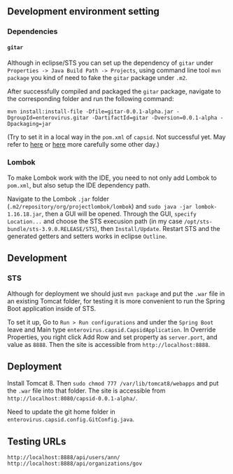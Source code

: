 ## Development environment setting

### Dependencies

#### `gitar`

Although in eclipse/STS you can set up the dependency of `gitar` under `Properties -> Java Build Path -> Projects`, using command line tool `mvn package` you kind of need to fake the `gitar` package under `.m2`.

After successfully compiled and packaged the `gitar` package, navigate to the corresponding folder and run the following command:

```
mvn install:install-file -Dfile=gitar-0.0.1-alpha.jar -DgroupId=enterovirus.gitar -DartifactId=gitar -Dversion=0.0.1-alpha -Dpackaging=jar
```

(Try to set it in a local way in the `pom.xml` of `capsid`. Not successful yet. May refer to [here](https://stackoverflow.com/questions/2229757/maven-add-a-dependency-to-a-jar-by-relative-path) or [here](https://maven.apache.org/settings.html) more carefully some other day.)

### Lombok

To make Lombok work with the IDE, you need to not only add Lombok to `pom.xml`, but also setup the IDE dependency path.

Navigate to the Lombok `.jar` folder (`.m2/repository/org/projectlombok/lombok`) and `sudo java -jar lombok-1.16.18.jar`, then a GUI will be opened. Through the GUI, `specify Location...` and choose the STS execusion path (in my case `/opt/sts-bundle/sts-3.9.0.RELEASE/STS`), then `Install/Update`. Restart STS and the generated getters and setters works in eclipse `Outline`.

## Development

### STS

Although for deployment we should just `mvn package` and put the `.war` file in an existing Tomcat folder, for testing it is more convenient to run the Spring Boot application inside of STS.

To set it up, Go to `Run > Run configurations` and under the `Spring Boot` leave and Main type `enterovirus.capsid.CapsidApplication`. In Override Properties, you right click Add Row and set property as `server.port`, and value as `8888`. Then the site is accessible from `http://localhost:8888`.

## Deployment

Install Tomcat 8. Then `sudo chmod 777 /var/lib/tomcat8/webapps` and put the `.war` file into that folder. The site is accessible from `http://localhost:8080/capsid-0.0.1-alpha/`.

Need to update the git home folder in `enterovirus.capsid.config.GitConfig.java`.

## Testing URLs

```
http://localhost:8888/api/users/ann/
http://localhost:8888/api/organizations/gov
```

